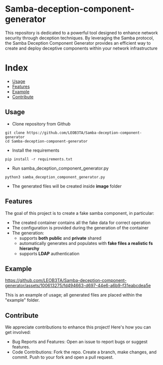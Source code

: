 # Samba-deception-component-generator
This repository is dedicated to a powerful tool designed to enhance network security through deception techniques. By leveraging the Samba protocol, the Samba Deception Component Generator provides an efficient way to create and deploy deceptive components within your network infrastructure

# Index
- [Usage](#usage)
- [Features](#features)
- [Example](#example)
- [Contribute](#contribute)

## Usage

- Clone repository from Github <!--Forse meglio fare una release-->
```shell
git clone https://github.com/LEOB3TA/Samba-deception-component-generator
cd Samba-deception-component-generator
```
- Install the requirements
```shell
pip install -r requirements.txt
```
- Run samba_deception_component_generator.py
```shell
python3 samba_deception_component_generator.py
```
- The generated files will be created inside **image** folder

## Features
The goal of this project is to create a fake samba component, in particular:
- The created container contains all the fake data for correct operation
- The configuration is provided during the generation of the container
- The generation:
  - supports **both** **public** and **private** shared
  - automatically generates and populates with **fake files a realistic fs hierarchy**
  - supports **LDAP** authentication

## Example

https://github.com/LEOB3TA/Samba-deception-component-generator/assets/100613275/fd494663-d697-44e6-a6b9-f31eabcdea5e

This is an example of usage; all generated files are placed within the "example" folder.
## Contribute

We appreciate contributions to enhance this project! Here's how you can get involved:
- Bug Reports and Features: Open an issue to report bugs or suggest features.
- Code Contributions:
        Fork the repo.
        Create a branch, make changes, and commit.
        Push to your fork and open a pull request.

